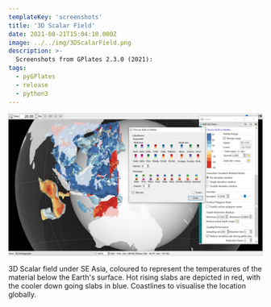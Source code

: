 ```yaml
---
templateKey: 'screenshots'
title: '3D Scalar Field'
date: 2021-08-21T15:04:10.000Z
image: ../../img/3DScalarField.png
description: >-
  Screenshots from GPlates 2.3.0 (2021):
tags:
  - pyGPlates
  - release
  - python3
---
```

![pygplates_doc_contents](../../img/3DScalarField.png)

3D Scalar field under SE Asia, coloured to represent the temperatures of the material below the Earth's surface. Hot rising slabs are depicted in red, with the cooler down going slabs in blue. Coastlines to visualise the location globally. 
